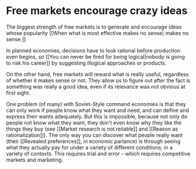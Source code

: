 # Free markets encourage crazy ideas
The biggest strength of free markets is to generate and encourage ideas whose popularity [[When what is most effective makes no sense| makes no sense.]]

In planned economies, decisions have to look rational before production even begins, so [[You can never be fired for being logical|nobody is going to risk his career]] by suggesting illogical approaches or products.

On the other hand, free markets will reward what is really useful, regardless of whether it makes sense or not. They allow us to figure out after the fact is something was really a good idea, even if its relevance was not obvious at first sight.


One problem (of many) with Soviet-Style command economies is that they can only work if people know what they want and need, and can define and express their wants adequately. But this is impossible, because not only do people not know what they want, they don't even know why they like the things they buy (see [[Market research is not reliable]] and [[Reason as rationalization]]). The only way you can discover what people really want (their [[Revealed preferences]], in economic parlance) is through seeing what they actually pay for under a variety of different conditions, in a variety of contexts. This requires trial and error - which requires competitive markets and marketing.